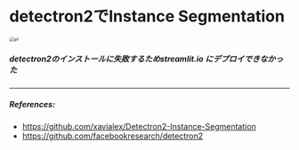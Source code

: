 # detectron2でInstance Segmentation

<img src="app.gif" alt="gif" style="zoom:50%;" />


##### detectron2のインストールに失敗するためstreamlit.io にデプロイできなかった

---------------------------------------------

##### References:
- https://github.com/xavialex/Detectron2-Instance-Segmentation
- https://github.com/facebookresearch/detectron2

